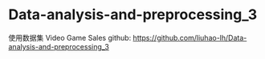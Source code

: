 # Data-analysis-and-preprocessing_3
使用数据集 Video Game Sales
github: https://github.com/liuhao-lh/Data-analysis-and-preprocessing_3
